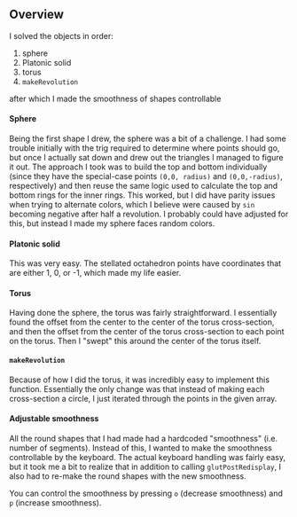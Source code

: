 ## Overview

I solved the objects in order:

1. sphere
2. Platonic solid
3. torus
4. `makeRevolution`

after which I made the smoothness of shapes controllable

#### Sphere

Being the first shape I drew, the sphere was a bit of a challenge. I had some trouble initially with the trig required to determine where points should go, but once I actually sat down and drew out the triangles I managed to figure it out. The approach I took was to build the top and bottom individually (since they have the special-case points `(0,0, radius)` and `(0,0,-radius)`, respectively) and then reuse the same logic used to calculate the top and bottom rings for the inner rings. This worked, but I did have parity issues when trying to alternate colors, which I believe were caused by `sin` becoming negative after half a revolution. I probably could have adjusted for this, but instead I made my sphere faces random colors.

#### Platonic solid

This was very easy. The stellated octahedron points have coordinates that are either 1, 0, or -1, which made my life easier.

#### Torus

Having done the sphere, the torus was fairly straightforward. I essentially found the offset from the center to the center of the torus cross-section, and then the offset from the center of the torus cross-section to each point on the torus. Then I "swept" this around the center of the torus itself.

#### `makeRevolution`

Because of how I did the torus, it was incredibly easy to implement this function. Essentially the only change was that instead of making each cross-section a circle, I just iterated through the points in the given array.

#### Adjustable smoothness

All the round shapes that I had made had a hardcoded "smoothness" (i.e. number of segments). Instead of this, I wanted to make the smoothness controllable by the keyboard. The actual keyboard handling was fairly easy, but it took me a bit to realize that in addition to calling `glutPostRedisplay`, I also had to re-make the round shapes with the new smoothness.

You can control the smoothness by pressing `o` (decrease smoothness) and `p` (increase smoothness).
